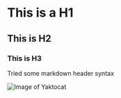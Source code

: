 # This is a H1 
## This is H2 
### This is H3

Tried some markdown header syntax

![Image of Yaktocat](https://octodex.github.com/images/yaktocat.png)
